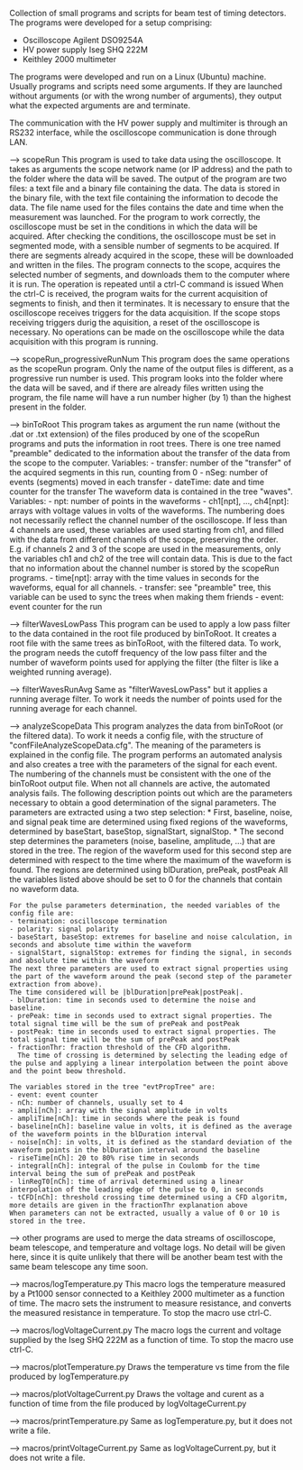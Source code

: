 Collection of small programs and scripts for beam test of timing detectors.
The programs were developed for a setup comprising:
- Oscilloscope Agilent DSO9254A
- HV power supply Iseg SHQ 222M
- Keithley 2000 multimeter

The programs were developed and run on a Linux (Ubuntu) machine.
Usually programs and scripts need some arguments.
If they are launched without arguments (or with the wrong number of arguments), they output what the expected arguments are and terminate.

The communication with the HV power supply and multimiter is through an RS232 interface, while the oscilloscope communication is done through LAN.

--> scopeRun
    This program is used to take data using the oscilloscope.
    It takes as arguments the scope network name (or IP address) and the path to the folder where the data will be saved.
    The output of the program are two files: a text file and a binary file containing the data.
    The data is stored in the binary file, with the text file containing the information to decode the data.
    The file name used for the files contains the date and time when the measurement was launched.
    For the program to work correctly, the oscilloscope must be set in the conditions in which the data will be acquired.
    After checking the conditions, the oscilloscope must be set in segmented mode, with a sensible number of segments to be acquired.
    If there are segments already acquired in the scope, these will be downloaded and written in the files.
    The program connects to the scope, acquires the selected number of segments, and downloads them to the computer where it is run.
    The operation is repeated until a ctrl-C command is issued
    When the ctrl-C is received, the program waits for the current acquisition of segments to finish, and then it terminates.
    It is necessary to ensure that the oscilloscope receives triggers for the data acquisition.
    If the scope stops receiving triggers durig the aquisition, a reset of the oscilloscope is necessary.
    No operations can be made on the oscilloscope while the data acquisition with this program is running.

--> scopeRun_progressiveRunNum
    This program does the same operations as the scopeRun program.
    Only the name of the output files is different, as a progressive run number is used.
    This program looks into the folder where the data will be saved, and if there are already files written using the program, the file name will have a run number higher (by 1) than the highest present in the folder.

--> binToRoot
    This program takes as argument the run name (without the .dat or .txt extension) of the files produced by one of the scopeRun programs and puts the information in root trees.
    There is one tree named "preamble" dedicated to the information about the transfer of the data from the scope to the computer.
    Variables:
    - transfer: number of the "transfer" of the acquired segments in this run, counting from 0
    - nSeg: number of events (segments) moved in each transfer
    - dateTime: date and time counter for the transfer
    The waveform data is contained in the tree "waves".
    Variables:
    - npt: number of points in the waveforms
    - ch1[npt], ..., ch4[npt]: arrays with voltage values in volts of the waveforms. The numbering does not necessarily reflect the channel number of the oscilloscope.
      If less than 4 channels are used, these variables are used starting from ch1, and filled with the data from different channels of the scope, preserving the order.
      E.g. if channels 2 and 3 of the scope are used in the measurements, only the variables ch1 and ch2 of the tree will contain data.
       This is due to the fact that no information about the channel number is stored by the scopeRun programs.
    - time[npt]: array with the time values in seconds for the waveforms, equal for all channels.
    - transfer: see "preamble" tree, this variable can be used to sync the trees when making them friends
    - event: event counter for the run

--> filterWavesLowPass
    This program can be used to apply a low pass filter to the data contained in the root file produced by binToRoot.
    It creates a root file with the same trees as binToRoot, with the filtered data.
    To work, the program needs the cutoff frequency of the low pass filter and the number of waveform points used for applying the filter (the filter is like a weighted running average).

--> filterWavesRunAvg
    Same as "filterWavesLowPass" but it applies a running average filter.
    To work it needs the number of points used for the running average for each channel.

--> analyzeScopeData
    This program analyzes the data from binToRoot (or the filtered data).
    To work it needs a config file, with the structure of "confFileAnalyzeScopeData.cfg".
    The meaning of the parameters is explained in the config file.
    The program performs an automated analysis and also creates a tree with the parameters of the signal for each event.
    The numbering of the channels must be consistent with the one of the binToRoot output file.
    When not all channels are active, the automated analysis fails.
    The following description points out which are the parameters necessary to obtain a good determination of the signal parameters.
    The parameters are extracted using a two step selection:
    * First, baseline, noise, and signal peak time are determined using fixed regions of the waveforms, determined by baseStart, baseStop, signalStart, signalStop.
    * The second step determines the parameters (noise, baseline, amplitude, ...) that are stored in the tree.
      The region of the waveform used for this second step are determined with respect to the time where the maximum of the waveform is found.
      The regions are determined using blDuration, prePeak, postPeak
    All the variables listed above should be set to 0 for the channels that contain no waveform data.

    For the pulse parameters determination, the needed variables of the config file are:
    - termination: oscilloscope termination
    - polarity: signal polarity
    - baseStart, baseStop: extremes for baseline and noise calculation, in seconds and absolute time within the waveform
    - signalStart, signalStop: extremes for finding the signal, in seconds and absolute time within the waveform
    The next three parameters are used to extract signal properties using the part of the waveform around the peak (second step of the parameter extraction from above).
    The time considered will be |blDuration|prePeak|postPeak|.
    - blDuration: time in seconds used to determine the noise and baseline.
    - prePeak: time in seconds used to extract signal properties. The total signal time will be the sum of prePeak and postPeak
    - postPeak: time in seconds used to extract signal properties. The total signal time will be the sum of prePeak and postPeak
    - fractionThr: fraction threshold of the CFD algorithm.
      The time of crossing is determined by selecting the leading edge of the pulse and applying a linear interpolation between the point above and the point beow threshold.

    The variables stored in the tree "evtPropTree" are:
    - event: event counter
    - nCh: number of channels, usually set to 4
    - ampli[nCh]: array with the signal amplitude in volts
    - ampliTime[nCh]: time in seconds where the peak is found
    - baseline[nCh]: baseline value in volts, it is defined as the average of the waveform points in the blDuration interval
    - noise[nCh]: in volts, it is defined as the standard deviation of the waveform points in the blDuration interval around the baseline
    - riseTime[nCh]: 20 to 80% rise time in seconds
    - integral[nCh]: integral of the pulse in Coulomb for the time interval being the sum of prePeak and postPeak
    - linRegT0[nCh]: time of arrival determined using a linear interpolation of the leading edge of the pulse to 0, in seconds
    - tCFD[nCh]: threshold crossing time determined using a CFD algoritm, more details are given in the fractionThr explanation above
    When parameters can not be extracted, usually a value of 0 or 10 is stored in the tree.

--> other programs are used to merge the data streams of oscilloscope, beam telescope, and temperature and voltage logs.
    No detail will be given here, since it is quite unlikely that there will be another beam test with the same beam telescope any time soon.

--> macros/logTemperature.py
    This macro logs the temperature measured by a Pt1000 sensor connected to a Keithley 2000 multimeter as a function of time.
    The macro sets the instrument to measure resistance, and converts the measured resistance in temperature.
    To stop the macro use ctrl-C.

--> macros/logVoltageCurrent.py
    The macro logs the current and voltage supplied by the Iseg SHQ 222M as a function of time.
    To stop the macro use ctrl-C.

--> macros/plotTemperature.py
    Draws the temperature vs time from the file produced by logTemperature.py

--> macros/plotVoltageCurrent.py
    Draws the voltage and curent as a function of time from the file produced by logVoltageCurrent.py

--> macros/printTemperature.py
    Same as logTemperature.py, but it does not write a file.

--> macros/printVoltageCurrent.py
    Same as logVoltageCurrent.py, but it does not write a file.
